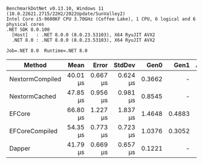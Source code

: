 ```

BenchmarkDotNet v0.13.10, Windows 11 (10.0.22621.2715/22H2/2022Update/SunValley2)
Intel Core i5-9600KF CPU 3.70GHz (Coffee Lake), 1 CPU, 6 logical and 6 physical cores
.NET SDK 8.0.100
  [Host]   : .NET 8.0.0 (8.0.23.53103), X64 RyuJIT AVX2
  .NET 8.0 : .NET 8.0.0 (8.0.23.53103), X64 RyuJIT AVX2

Job=.NET 8.0  Runtime=.NET 8.0  

```
| Method          | Mean     | Error    | StdDev   | Gen0   | Gen1   | Allocated |
|---------------- |---------:|---------:|---------:|-------:|-------:|----------:|
| NextormCompiled | 40.01 μs | 0.667 μs | 0.624 μs | 0.3662 |      - |    1952 B |
| NextormCached   | 47.85 μs | 0.956 μs | 0.981 μs | 0.8545 |      - |    4153 B |
| EFCore          | 66.80 μs | 1.227 μs | 1.837 μs | 1.4648 | 0.4883 |    7040 B |
| EFCoreCompiled  | 54.35 μs | 0.773 μs | 0.723 μs | 1.0376 | 0.3052 |    5072 B |
| Dapper          | 41.79 μs | 0.669 μs | 0.657 μs | 0.1221 |      - |     848 B |
